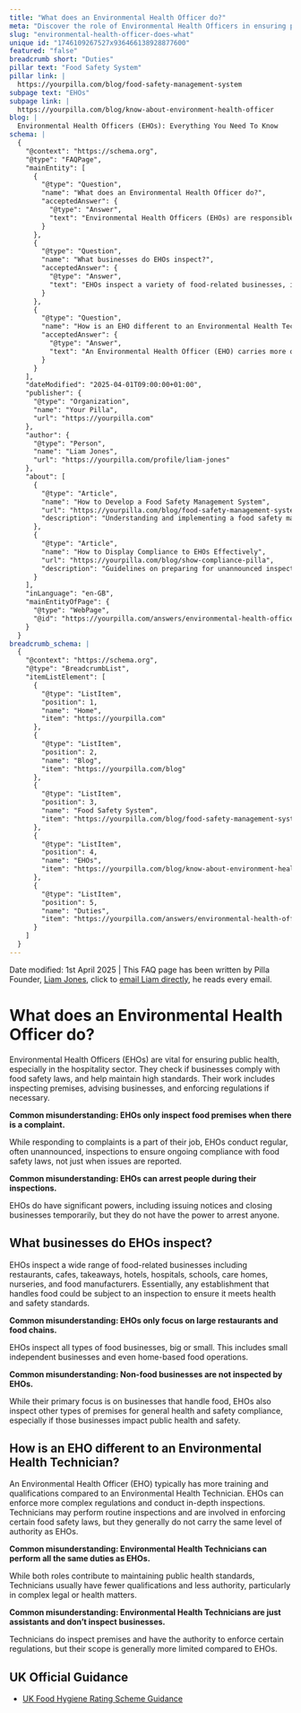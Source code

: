 ```yaml
---
title: "What does an Environmental Health Officer do?"
meta: "Discover the role of Environmental Health Officers in ensuring public health within the hospitality sector, including their inspection duties and powers."
slug: "environmental-health-officer-does-what"
unique id: "1746109267527x936466138928877600"
featured: "false"
breadcrumb short: "Duties"
pillar text: "Food Safety System"
pillar link: |
  https://yourpilla.com/blog/food-safety-management-system
subpage text: "EHOs"
subpage link: |
  https://yourpilla.com/blog/know-about-environment-health-officer
blog: |
  Environmental Health Officers (EHOs): Everything You Need To Know
schema: |
  {
    "@context": "https://schema.org",
    "@type": "FAQPage",
    "mainEntity": [
      {
        "@type": "Question",
        "name": "What does an Environmental Health Officer do?",
        "acceptedAnswer": {
          "@type": "Answer",
          "text": "Environmental Health Officers (EHOs) are responsible for ensuring public health, especially in the hospitality sector. They perform regular inspections, even without specific complaints, to enforce food safety regulations and maintain high standards in food-related businesses."
        }
      },
      {
        "@type": "Question",
        "name": "What businesses do EHOs inspect?",
        "acceptedAnswer": {
          "@type": "Answer",
          "text": "EHOs inspect a variety of food-related businesses, including but not limited to restaurants, cafes, takeaways, hotels, hospitals, schools, care homes, nurseries, and food manufacturers, regardless of the size or type of the business."
        }
      },
      {
        "@type": "Question",
        "name": "How is an EHO different to an Environmental Health Technician?",
        "acceptedAnswer": {
          "@type": "Answer",
          "text": "An Environmental Health Officer (EHO) carries more qualifications and authority than an Environmental Health Technician. EHOs enforce more complex regulations and conduct thorough inspections, while Technicians generally handle more routine tasks and have a more limited scope of enforcement."
        }
      }
    ],
    "dateModified": "2025-04-01T09:00:00+01:00",
    "publisher": {
      "@type": "Organization",
      "name": "Your Pilla",
      "url": "https://yourpilla.com"
    },
    "author": {
      "@type": "Person",
      "name": "Liam Jones",
      "url": "https://yourpilla.com/profile/liam-jones"
    },
    "about": [
      {
        "@type": "Article",
        "name": "How to Develop a Food Safety Management System",
        "url": "https://yourpilla.com/blog/food-safety-management-system",
        "description": "Understanding and implementing a food safety management system to ensure daily compliance, cleaning, and maintenance to impress Environmental Health Officers at unannounced inspections."
      },
      {
        "@type": "Article",
        "name": "How to Display Compliance to EHOs Effectively",
        "url": "https://yourpilla.com/blog/show-compliance-pilla",
        "description": "Guidelines on preparing for unannounced inspections by EHOs, focusing on the readiness and compliance of your team."
      }
    ],
    "inLanguage": "en-GB",
    "mainEntityOfPage": {
      "@type": "WebPage",
      "@id": "https://yourpilla.com/answers/environmental-health-officer-does-what"
    }
  }
breadcrumb_schema: |
  {
    "@context": "https://schema.org",
    "@type": "BreadcrumbList",
    "itemListElement": [
      {
        "@type": "ListItem",
        "position": 1,
        "name": "Home",
        "item": "https://yourpilla.com"
      },
      {
        "@type": "ListItem",
        "position": 2,
        "name": "Blog",
        "item": "https://yourpilla.com/blog"
      },
      {
        "@type": "ListItem",
        "position": 3,
        "name": "Food Safety System",
        "item": "https://yourpilla.com/blog/food-safety-management-system"
      },
      {
        "@type": "ListItem",
        "position": 4,
        "name": "EHOs",
        "item": "https://yourpilla.com/blog/know-about-environment-health-officer"
      },
      {
        "@type": "ListItem",
        "position": 5,
        "name": "Duties",
        "item": "https://yourpilla.com/answers/environmental-health-officer-does-what"
      }
    ]
  }
---
```


Date modified: 1st April 2025 | This FAQ page has been written by Pilla Founder, [Liam Jones](https://yourpilla.com/profile/liam-jones), click to [email Liam directly](https://mailto:liam@yourpilla.com), he reads every email.

# What does an Environmental Health Officer do?

Environmental Health Officers (EHOs) are vital for ensuring public health, especially in the hospitality sector. They check if businesses comply with food safety laws, and help maintain high standards. Their work includes inspecting premises, advising businesses, and enforcing regulations if necessary.

**Common misunderstanding: EHOs only inspect food premises when there is a complaint.**

While responding to complaints is a part of their job, EHOs conduct regular, often unannounced, inspections to ensure ongoing compliance with food safety laws, not just when issues are reported.

**Common misunderstanding: EHOs can arrest people during their inspections.**

EHOs do have significant powers, including issuing notices and closing businesses temporarily, but they do not have the power to arrest anyone.

## What businesses do EHOs inspect?

EHOs inspect a wide range of food-related businesses including restaurants, cafes, takeaways, hotels, hospitals, schools, care homes, nurseries, and food manufacturers. Essentially, any establishment that handles food could be subject to an inspection to ensure it meets health and safety standards.

**Common misunderstanding: EHOs only focus on large restaurants and food chains.**

EHOs inspect all types of food businesses, big or small. This includes small independent businesses and even home-based food operations.

**Common misunderstanding: Non-food businesses are not inspected by EHOs.**

While their primary focus is on businesses that handle food, EHOs also inspect other types of premises for general health and safety compliance, especially if those businesses impact public health and safety.

## How is an EHO different to an Environmental Health Technician?

An Environmental Health Officer (EHO) typically has more training and qualifications compared to an Environmental Health Technician. EHOs can enforce more complex regulations and conduct in-depth inspections. Technicians may perform routine inspections and are involved in enforcing certain food safety laws, but they generally do not carry the same level of authority as EHOs.

**Common misunderstanding: Environmental Health Technicians can perform all the same duties as EHOs.**

While both roles contribute to maintaining public health standards, Technicians usually have fewer qualifications and less authority, particularly in complex legal or health matters.

**Common misunderstanding: Environmental Health Technicians are just assistants and don’t inspect businesses.**

Technicians do inspect premises and have the authority to enforce certain regulations, but their scope is generally more limited compared to EHOs.

## UK Official Guidance

-   [UK Food Hygiene Rating Scheme Guidance](https://www.food.gov.uk/safety-hygiene/food-hygiene-rating-scheme)